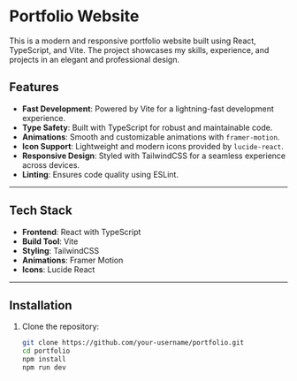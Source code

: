 # Portfolio Website

This is a modern and responsive portfolio website built using React, TypeScript, and Vite. The project showcases my skills, experience, and projects in an elegant and professional design.

## Features

- **Fast Development**: Powered by Vite for a lightning-fast development experience.
- **Type Safety**: Built with TypeScript for robust and maintainable code.
- **Animations**: Smooth and customizable animations with `framer-motion`.
- **Icon Support**: Lightweight and modern icons provided by `lucide-react`.
- **Responsive Design**: Styled with TailwindCSS for a seamless experience across devices.
- **Linting**: Ensures code quality using ESLint.

---

## Tech Stack

- **Frontend**: React with TypeScript
- **Build Tool**: Vite
- **Styling**: TailwindCSS
- **Animations**: Framer Motion
- **Icons**: Lucide React

---

## Installation

1. Clone the repository:
   ```bash
   git clone https://github.com/your-username/portfolio.git
   cd portfolio
   npm install
   npm run dev

